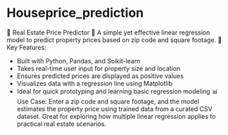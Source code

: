 # Houseprice_prediction

🏡 Real Estate Price Predictor 💸
A simple yet effective linear regression model to predict property prices based on zip code and square footage.
🚀 Key Features:
- Built with Python, Pandas, and Scikit-learn
- Takes real-time user input for property size and location
- Ensures predicted prices are displayed as positive values
- Visualizes data with a regression line using Matplotlib
- Ideal for quick prototyping and learning basic regression modeling
📊 Use Case:
Enter a zip code and square footage, and the model estimates the property price using trained data from a curated CSV dataset. Great for exploring how multiple linear regression applies to practical real estate scenarios.
